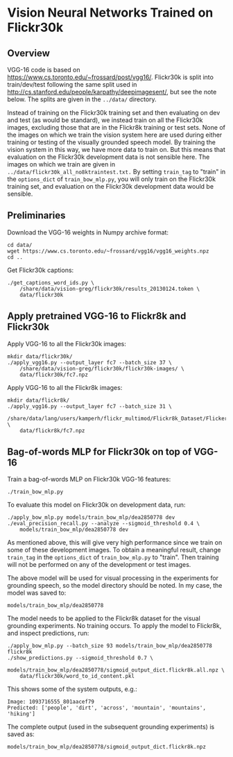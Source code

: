 Vision Neural Networks Trained on Flickr30k
===========================================


Overview
--------
VGG-16 code is based on <https://www.cs.toronto.edu/~frossard/post/vgg16/>.
Flickr30k is split into train/dev/test following the same split used in
<http://cs.stanford.edu/people/karpathy/deepimagesent/>, but see the note
below. The splits are given in the `../data/` directory.

Instead of training on the Flickr30k training set and then evaluating on dev
and test (as would be standard), we instead train on all the Flickr30k images,
excluding those that are in the Flickr8k training or test sets. None of the
images on which we train the vision system here are used during either training
or testing of the visually grounded speech model. By training the vision system
in this way, we have more data to train on. But this means that evaluation on
the Flickr30k development data is not sensible here. The images on which we
train are given in `../data/flickr30k_all_no8ktraintest.txt.` By setting
`train_tag` to "train" in the `options_dict` of `train_bow_mlp.py`, you will
only train on the Flickr30k training set, and evaluation on the Flickr30k
development data would be sensible.


Preliminaries
-------------
Download the VGG-16 weights in Numpy archive format:

    cd data/
    wget https://www.cs.toronto.edu/~frossard/vgg16/vgg16_weights.npz
    cd ..

Get Flickr30k captions:

    ./get_captions_word_ids.py \
        /share/data/vision-greg/flickr30k/results_20130124.token \
        data/flickr30k


Apply pretrained VGG-16 to Flickr8k and Flickr30k
-------------------------------------------------
Apply VGG-16 to all the Flickr30k images:

    mkdir data/flickr30k/
    ./apply_vgg16.py --output_layer fc7 --batch_size 37 \
        /share/data/vision-greg/flickr30k/flickr30k-images/ \
        data/flickr30k/fc7.npz

Apply VGG-16 to all the Flickr8k images:

    mkdir data/flickr8k/
    ./apply_vgg16.py --output_layer fc7 --batch_size 31 \
        /share/data/lang/users/kamperh/flickr_multimod/Flickr8k_Dataset/Flicker8k_Dataset/ \
        data/flickr8k/fc7.npz


Bag-of-words MLP for Flickr30k on top of VGG-16
-----------------------------------------------
Train a bag-of-words MLP on Flickr30k VGG-16 features:

    ./train_bow_mlp.py

To evaluate this model on Flickr30k on development data, run:

    ./apply_bow_mlp.py models/train_bow_mlp/dea2850778 dev
    ./eval_precision_recall.py --analyze --sigmoid_threshold 0.4 \
        models/train_bow_mlp/dea2850778 dev

As mentioned above, this will give very high performance since we train on some
of these development images. To obtain a meaningful result, change `train_tag`
in the `options_dict` of `train_bow_mlp.py` to "train". Then training will
not be performed on any of the development or test images.

The above model will be used for visual processing in the experiments for
grounding speech, so the model directory should be noted. In my case, the model
was saved to:

    models/train_bow_mlp/dea2850778

The model needs to be applied to the Flickr8k dataset for the visual grounding
experiments. No training occurs. To apply the model to Flickr8k, and inspect
predictions, run:

    ./apply_bow_mlp.py --batch_size 93 models/train_bow_mlp/dea2850778 flickr8k
    ./show_predictions.py --sigmoid_threshold 0.7 \
        models/train_bow_mlp/dea2850778/sigmoid_output_dict.flickr8k.all.npz \
        data/flickr30k/word_to_id_content.pkl

This shows some of the system outputs, e.g.:

    Image: 1093716555_801aacef79
    Predicted: ['people', 'dirt', 'across', 'mountain', 'mountains', 'hiking']

The complete output (used in the subsequent grounding experiments) is saved as:

    models/train_bow_mlp/dea2850778/sigmoid_output_dict.flickr8k.npz
